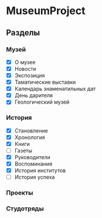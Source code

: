 # MuseumProject

## Разделы
### Музей
- [x] О музее
- [x] Новости
- [x] Экспозиция
- [x] Таматические выставки
- [x] Календарь знаменатильных дат
- [x] День дарителя
- [x] Геологический музей
### История
- [x] Становление
- [x] Хронология
- [x] Книги
- [ ] Газеты
- [x] Руководители
- [x] Воспоминания
- [x] История институтов
- [ ] История успеха
### Проекты
### Студотряды